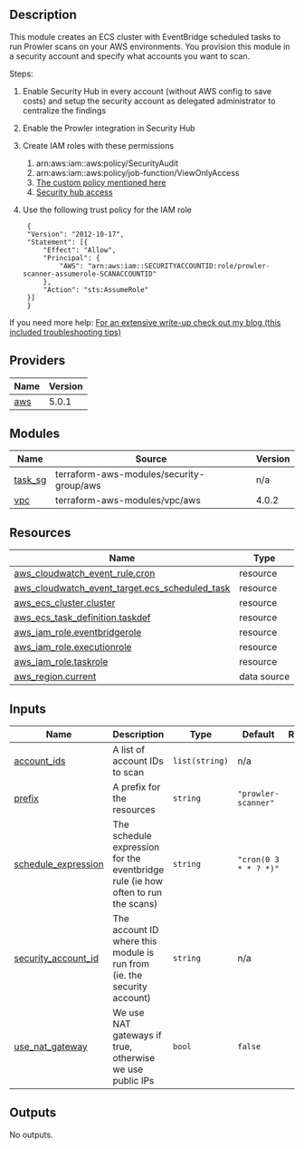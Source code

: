 ## Description

This module creates an ECS cluster with EventBridge scheduled tasks to run Prowler scans on your AWS environments. You provision this module in a security account and specify what accounts you want to scan. 

Steps:

1. Enable Security Hub in every account (without AWS config to save costs) and setup the security account as delegated administrator to centralize the findings
2. Enable the Prowler integration in Security Hub
3. Create IAM roles with these permissions
    1. arn:aws:iam::aws:policy/SecurityAudit
    2. arn:aws:iam::aws:policy/job-function/ViewOnlyAccess
    3. [The custom policy mentioned here](https://github.com/prowler-cloud/prowler/blob/master/permissions/prowler-additions-policy.json)
    4. [Security hub access](https://github.com/prowler-cloud/prowler/blob/master/permissions/prowler-security-hub.json)
4. Use the following trust policy for the IAM role

        {
        "Version": "2012-10-17",
        "Statement": [{
            "Effect": "Allow",
            "Principal": {
                "AWS": "arn:aws:iam::SECURITYACCOUNTID:role/prowler-scanner-assumerole-SCANACCOUNTID"
            },
            "Action": "sts:AssumeRole"
        }]
        }

If you need more help: [For an extensive write-up check out my blog (this included troubleshooting tips)](https://elasticscale.cloud/en/terraform-module-for-prowler-security-scans/)

## Providers

| Name | Version |
|------|---------|
| <a name="provider_aws"></a> [aws](#provider\_aws) | 5.0.1 |

## Modules

| Name | Source | Version |
|------|--------|---------|
| <a name="module_task_sg"></a> [task\_sg](#module\_task\_sg) | terraform-aws-modules/security-group/aws | n/a |
| <a name="module_vpc"></a> [vpc](#module\_vpc) | terraform-aws-modules/vpc/aws | 4.0.2 |

## Resources

| Name | Type |
|------|------|
| [aws_cloudwatch_event_rule.cron](https://registry.terraform.io/providers/hashicorp/aws/latest/docs/resources/cloudwatch_event_rule) | resource |
| [aws_cloudwatch_event_target.ecs_scheduled_task](https://registry.terraform.io/providers/hashicorp/aws/latest/docs/resources/cloudwatch_event_target) | resource |
| [aws_ecs_cluster.cluster](https://registry.terraform.io/providers/hashicorp/aws/latest/docs/resources/ecs_cluster) | resource |
| [aws_ecs_task_definition.taskdef](https://registry.terraform.io/providers/hashicorp/aws/latest/docs/resources/ecs_task_definition) | resource |
| [aws_iam_role.eventbridgerole](https://registry.terraform.io/providers/hashicorp/aws/latest/docs/resources/iam_role) | resource |
| [aws_iam_role.executionrole](https://registry.terraform.io/providers/hashicorp/aws/latest/docs/resources/iam_role) | resource |
| [aws_iam_role.taskrole](https://registry.terraform.io/providers/hashicorp/aws/latest/docs/resources/iam_role) | resource |
| [aws_region.current](https://registry.terraform.io/providers/hashicorp/aws/latest/docs/data-sources/region) | data source |

## Inputs

| Name | Description | Type | Default | Required |
|------|-------------|------|---------|:--------:|
| <a name="input_account_ids"></a> [account\_ids](#input\_account\_ids) | A list of account IDs to scan | `list(string)` | n/a | yes |
| <a name="input_prefix"></a> [prefix](#input\_prefix) | A prefix for the resources | `string` | `"prowler-scanner"` | no |
| <a name="input_schedule_expression"></a> [schedule\_expression](#input\_schedule\_expression) | The schedule expression for the eventbridge rule (ie how often to run the scans) | `string` | `"cron(0 3 * * ? *)"` | no |
| <a name="input_security_account_id"></a> [security\_account\_id](#input\_security\_account\_id) | The account ID where this module is run from (ie. the security account) | `string` | n/a | yes |
| <a name="input_use_nat_gateway"></a> [use\_nat\_gateway](#input\_use\_nat\_gateway) | We use NAT gateways if true, otherwise we use public IPs | `bool` | `false` | no |

## Outputs

No outputs.
